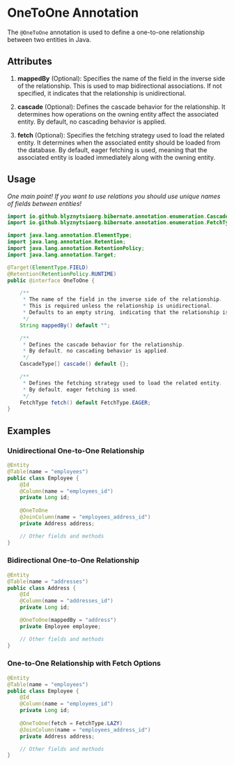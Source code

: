# OneToOne Annotation

The `@OneToOne` annotation is used to define a one-to-one relationship between two entities in Java.

## Attributes

1. **mappedBy** (Optional): Specifies the name of the field in the inverse side of the relationship. This is used to map bidirectional associations. If not specified, it indicates that the relationship is unidirectional.

2. **cascade** (Optional): Defines the cascade behavior for the relationship. It determines how operations on the owning entity affect the associated entity. By default, no cascading behavior is applied.

3. **fetch** (Optional): Specifies the fetching strategy used to load the related entity. It determines when the associated entity should be loaded from the database. By default, eager fetching is used, meaning that the associated entity is loaded immediately along with the owning entity.

## Usage

*One main point! If you want to use relations you should use unique names of fields between entities!*

```java
import io.github.blyznytsiaorg.bibernate.annotation.enumeration.CascadeType;
import io.github.blyznytsiaorg.bibernate.annotation.enumeration.FetchType;

import java.lang.annotation.ElementType;
import java.lang.annotation.Retention;
import java.lang.annotation.RetentionPolicy;
import java.lang.annotation.Target;

@Target(ElementType.FIELD)
@Retention(RetentionPolicy.RUNTIME)
public @interface OneToOne {

    /**
     * The name of the field in the inverse side of the relationship.
     * This is required unless the relationship is unidirectional.
     * Defaults to an empty string, indicating that the relationship is not mapped by another field.
     */
    String mappedBy() default "";

    /**
     * Defines the cascade behavior for the relationship.
     * By default, no cascading behavior is applied.
     */
    CascadeType[] cascade() default {};

    /**
     * Defines the fetching strategy used to load the related entity.
     * By default, eager fetching is used.
     */
    FetchType fetch() default FetchType.EAGER;
}
```
## Examples
### Unidirectional One-to-One Relationship

```java
@Entity
@Table(name = "employees")
public class Employee {
    @Id
    @Column(name = "employees_id")
    private Long id;
    
    @OneToOne
    @JoinColumn(name = "employees_address_id")
    private Address address;

    // Other fields and methods
}
```

### Bidirectional One-to-One Relationship
```java
@Entity
@Table(name = "addresses")
public class Address {
    @Id
    @Column(name = "addresses_id")
    private Long id;

    @OneToOne(mappedBy = "address")
    private Employee employee;

    // Other fields and methods
}
```

### One-to-One Relationship with Fetch Options
```java
@Entity
@Table(name = "employees")
public class Employee {
    @Id
    @Column(name = "employees_id")
    private Long id;
    
    @OneToOne(fetch = FetchType.LAZY)
    @JoinColumn(name = "employees_address_id")
    private Address address;

    // Other fields and methods
}
```
